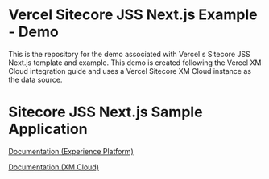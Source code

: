 # Vercel Sitecore JSS Next.js Example - Demo

This is the repository for the demo associated with Vercel's Sitecore JSS Next.js template and example. This demo is created following the Vercel XM Cloud integration guide and uses a Vercel Sitecore XM Cloud instance as the data source.

# Sitecore JSS Next.js Sample Application

[Documentation (Experience Platform)](https://doc.sitecore.com/xp/en/developers/hd/210/sitecore-headless-development/sitecore-javascript-rendering-sdk--jss--for-next-js.html)

[Documentation (XM Cloud)](https://doc.sitecore.com/xmc/en/developers/xm-cloud/sitecore-javascript-rendering-sdk--jss--for-next-js.html)

